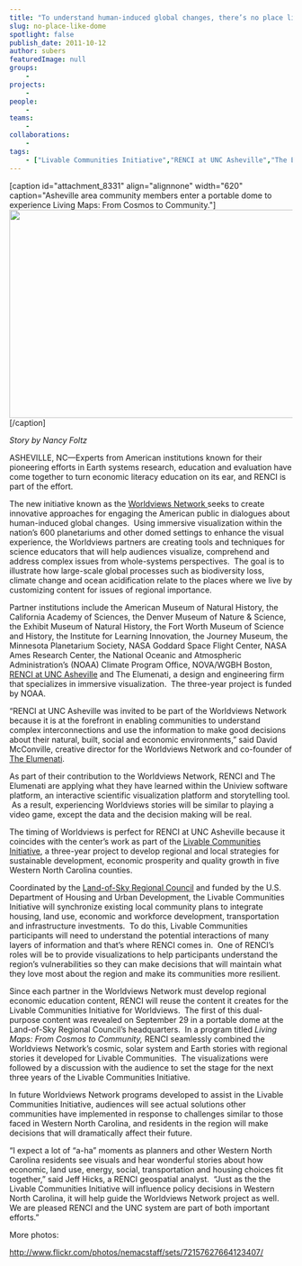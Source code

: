 ```yaml
---
title: "To understand human-induced global changes, there’s no place like dome"
slug: no-place-like-dome
spotlight: false
publish_date: 2011-10-12
author: subers
featuredImage: null
groups:
    - 
projects:
    - 
people:
    - 
teams: 
    - 
collaborations:
    - 
tags:
    - ["Livable Communities Initiative","RENCI at UNC Asheville","The Elumenati","visualization","Western North Carolina","Worldviews Network"]
---
```

<p>[caption id="attachment_8331" align="alignnone" width="620" caption="Asheville area community members enter a portable dome to experience Living Maps: From Cosmos to Community."]<img class="size-large wp-image-8331  " title="Asheville Geodome" src="http://www.renci.org/wp-content/uploads/2011/10/geodome-630x381.jpg" alt="" width="620" height="370" />[/caption]</p>
<p><em>Story by Nancy Foltz</em></p>
<p>ASHEVILLE, NC—Experts from American institutions known for their pioneering efforts in Earth systems research, education and evaluation have come together to turn economic literacy education on its ear, and RENCI is part of the effort.</p>
<p>The new initiative known as the <a href="http://www.worldviews.net/" target="_blank">Worldviews Network </a> seeks to create innovative approaches for engaging the American public in dialogues about human-induced global changes.  Using immersive visualization within the nation’s 600 planetariums and other domed settings to enhance the visual experience, the Worldviews partners are creating tools and techniques for science educators that will help audiences visualize, comprehend and address complex issues from whole-systems perspectives.  The goal is to illustrate how large-scale global processes such as biodiversity loss, climate change and ocean acidification relate to the places where we live by customizing content for issues of regional importance.<!--more--></p>
<p>Partner institutions include the American Museum of Natural History, the California Academy of Sciences, the Denver Museum of Nature &amp; Science, the Exhibit Museum of Natural History, the Fort Worth Museum of Science and History, the Institute for Learning Innovation, the Journey Museum, the Minnesota Planetarium Society, NASA Goddard Space Flight Center, NASA Ames Research Center, the National Oceanic and Atmospheric Administration’s (NOAA) Climate Program Office, NOVA/WGBH Boston, <a href="http://unca.renci.org/" target="_blank">RENCI at UNC Asheville</a> and The Elumenati, a design and engineering firm that specializes in immersive visualization.  The three-year project is funded by NOAA.</p>
<p>“RENCI at UNC Asheville was invited to be part of the Worldviews Network because it is at the forefront in enabling communities to understand complex interconnections and use the information to make good decisions about their natural, built, social and economic environments,” said David McConville, creative director for the Worldviews Network and co-founder of <a href="http://www.elumenati.com/" target="_blank">The Elumenati</a>.</p>
<p>As part of their contribution to the Worldviews Network, RENCI and The Elumenati are applying what they have learned within the Uniview software platform, an interactive scientific visualization platform and storytelling tool.  As a result, experiencing Worldviews stories will be similar to playing a video game, except the data and the decision making will be real.</p>
<p>The timing of Worldviews is perfect for RENCI at UNC Asheville because it coincides with the center’s work as part of the <a href="http://unca.renci.org/news/releases/wnc-livable-communities-consortium-wins-1-6-million-grant-from-hud-renci-at-unc-asheville-a-consortium-partner/" target="_blank">Livable Communities Initiative</a>, a three-year project to develop regional and local strategies for sustainable development, economic prosperity and quality growth in five Western North Carolina counties.</p>
<p>Coordinated by the <a href="http://www.landofsky.org/" target="_blank">Land-of-Sky Regional Council</a> and funded by the U.S. Department of Housing and Urban Development, the Livable Communities Initiative will synchronize existing local community plans to integrate housing, land use, economic and workforce development, transportation and infrastructure investments.  To do this, Livable Communities participants will need to understand the potential interactions of many layers of information and that’s where RENCI comes in.  One of RENCI’s roles will be to provide visualizations to help participants understand the region’s vulnerabilities so they can make decisions that will maintain what they love most about the region and make its communities more resilient.</p>
<p>Since each partner in the Worldviews Network must develop regional economic education content, RENCI will reuse the content it creates for the Livable Communities Initiative for Worldviews.  The first of this dual-purpose content was revealed on September 29 in a portable dome at the Land-of-Sky Regional Council’s headquarters.  In a program titled <em>Living Maps: From Cosmos to Community, </em>RENCI seamlessly combined the Worldviews Network’s cosmic, solar system and Earth stories with regional stories it developed for Livable Communities.  The visualizations were followed by a discussion with the audience to set the stage for the next three years of the Livable Communities Initiative.</p>
<p>In future Worldviews Network programs developed to assist in the Livable Communities Initiative, audiences will see actual solutions other communities have implemented in response to challenges similar to those faced in Western North Carolina, and residents in the region will make decisions that will dramatically affect their future.</p>
<p>“I expect a lot of “a-ha” moments as planners and other Western North Carolina residents see visuals and hear wonderful stories about how economic, land use, energy, social, transportation and housing choices fit together,” said Jeff Hicks, a RENCI geospatial analyst.  “Just as the the Livable Communities Initiative will influence policy decisions in Western North Carolina, it will help guide the Worldviews Network project as well.  We are pleased RENCI and the UNC system are part of both important efforts.”</p>

<p>More photos:</p>
<p><a href="http://www.flickr.com/photos/nemacstaff/sets/72157627664123407/">http://www.flickr.com/photos/nemacstaff/sets/72157627664123407/</a></p>

